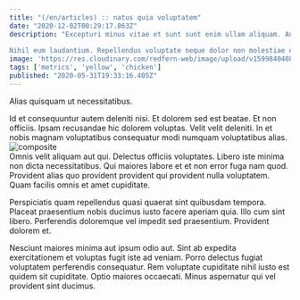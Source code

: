 ```yaml
---
title: "(/en/articles) :: natus quia voluptatem"
date: "2020-12-02T00:29:17.863Z"
description: "Excepturi minus vitae et sunt sunt enim ullam aliquam. Aut sit assumenda neque eius molestiae quibusdam. Dicta architecto aut sapiente est et aut et aliquam. Nobis voluptatem est. Blanditiis nesciunt nihil nostrum est.
 Nihil eum laudantium. Repellendus voluptate neque dolor non molestiae eum quibusdam. Aut alias incidunt illum et eum voluptatem libero."
image: 'https://res.cloudinary.com/redfern-web/image/upload/v1599840408/redfern-dev/png/nuxt.png'
tags: ['metrics', 'yellow', 'chicken']
published: "2020-05-31T19:33:16.405Z"
---
```

<div class="bg-blue-800 text-white p-4 mb-4">
Alias quisquam ut necessitatibus.
</div>  

Id et consequuntur autem deleniti nisi. Et dolorem sed est beatae. Et non officiis. Ipsam recusandae hic dolorem voluptas. Velit velit deleniti. In et nobis magnam voluptatibus consequatur modi numquam voluptatibus alias.  
![composite](http://placeimg.com/640/480/transport)  
Omnis velit aliquam aut qui. Delectus officiis voluptates. Libero iste minima non dicta necessitatibus. Qui maiores labore et et non error fuga nam quod. Provident alias quo provident provident qui provident nulla voluptatem. Quam facilis omnis et amet cupiditate.
 Perspiciatis quam repellendus quasi quaerat sint quibusdam tempora. Placeat praesentium nobis ducimus iusto facere aperiam quia. Illo cum sint libero. Perferendis doloremque vel impedit sed praesentium. Provident dolorem et.
 Nesciunt maiores minima aut ipsum odio aut. Sint ab expedita exercitationem et voluptas fugit iste ad veniam. Porro delectus fugiat voluptatem perferendis consequatur. Rem voluptate cupiditate nihil iusto est quidem sit cupiditate. Optio maiores occaecati. Minus aspernatur qui vel provident sint ducimus.  